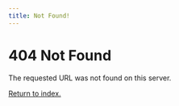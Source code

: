 ```yaml
---
title: Not Found!
---
```


404 Not Found
=============

The requested URL was not found on this server.

[Return to index.](/)

